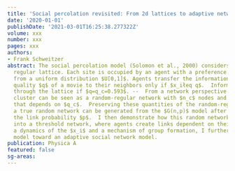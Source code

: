 ```yaml
---
title: 'Social percolation revisited: From 2d lattices to adaptive network'
date: '2020-01-01'
publishDate: '2021-03-01T16:25:38.277322Z'
volume: xxx
number: xxx
pages: xxx
authors:
- Frank Schweitzer
abstract: The social percolation model (Solomon et al., 2000) considers a 2-dimensional
  regular lattice. Each site is occupied by an agent with a preference $x_i$ sampled
  from a uniform distribution $U[0,1]$. Agents transfer the information about the
  quality $q$ of a movie to their neighbors only if $x_iłeq q$.  Information percolates
  through the lattice if $q=q_c=0.593$. --  From a network perspective the percolating
  cluster can be seen as a random-regular network with $n_c$ nodes and a mean degree
  that depends on $q_c$.  Preserving these quantities of the random-regular network,
  a true random network can be generated from the $G(n,p)$ model after determining
  the link probability $p$.  I then demonstrate how this random network can be transformed
  into a threshold network, where agents create links dependent on their $x_i$ values.   Assuming
  a dynamics of the $x_i$ and a mechanism of group formation, I further extend the
  model toward an adaptive social network model.
publication: Physica A
featured: false
sg-areas:
---
```

